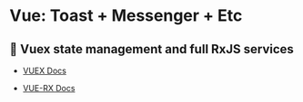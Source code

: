 # Vue: Toast + Messenger + Etc

##  🔨 Vuex state management and full RxJS services

- [VUEX Docs](https://next.vuex.vuejs.org/guide/actions.html)

- [VUE-RX Docs](https://github.com/vuejs/vue-rx)
